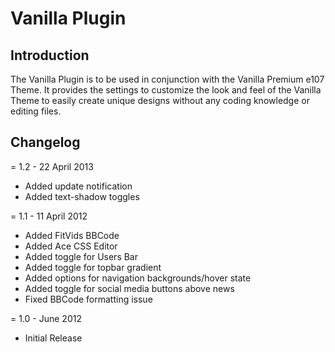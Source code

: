 # Vanilla Plugin

## Introduction

The Vanilla Plugin is to be used in conjunction with the Vanilla Premium e107 Theme. It provides the settings to customize the look and feel of the Vanilla Theme to easily create unique designs without any coding knowledge or editing files.

## Changelog

= 1.2 - 22 April 2013

* Added update notification
* Added text-shadow toggles

= 1.1 - 11 April 2012

* Added FitVids BBCode
* Added Ace CSS Editor
* Added toggle for Users Bar
* Added toggle for topbar gradient
* Added options for navigation backgrounds/hover state
* Added toggle for social media buttons above news
* Fixed BBCode formatting issue

= 1.0 - June 2012

* Initial Release